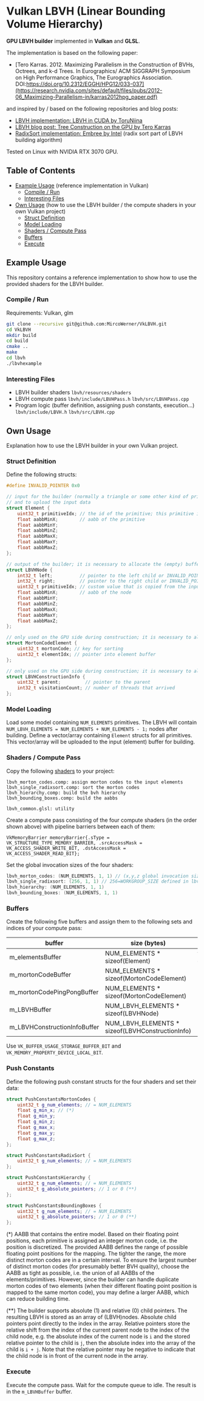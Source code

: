 # Vulkan LBVH (Linear Bounding Volume Hierarchy)

**GPU LBVH builder** implemented in **Vulkan** and **GLSL**.

The implementation is based on the following paper:
- [Tero Karras. 2012. Maximizing Parallelism in the Construction of BVHs, Octrees, and k-d Trees. In Eurographics/ ACM SIGGRAPH Symposium on High Performance Graphics, The Eurographics Association. DOI:https://doi.org/10.2312/EGGH/HPG12/033-037](https://research.nvidia.com/sites/default/files/pubs/2012-06_Maximizing-Parallelism-in/karras2012hpg_paper.pdf)

and inspired by / based on the following repositories and blog posts:
- [LBVH implementation: LBVH in CUDA by ToruNiina](https://github.com/ToruNiina/lbvh)
- [LBVH blog post: Tree Construction on the GPU by Tero Karras](https://developer.nvidia.com/blog/thinking-parallel-part-iii-tree-construction-gpu/)
- [RadixSort implementation: Embree by Intel](https://github.com/embree/embree/blob/v4.0.0-ploc/kernels/rthwif/builder/gpu/sort.h) (radix sort part of LBVH building algorithm)

Tested on Linux with NVIDIA RTX 3070 GPU.

## Table of Contents
- [Example Usage](#example-usage) (reference implementation in Vulkan)
  - [Compile / Run](#compile--run)
  - [Interesting Files](#interesting-files)
- [Own Usage](#own-usage) (how to use the LBVH builder / the compute shaders in your own Vulkan project)
  - [Struct Definition](#struct-definition)
  - [Model Loading](#model-loading)
  - [Shaders / Compute Pass](#shaders--compute-pass)
  - [Buffers](#buffers)
  - [Execute](#execute-)

<a name="example--usage"></a>
## Example Usage
This repository contains a reference implementation to show how to use the provided shaders for the LBVH builder.

<a name="compile--run"></a>
### Compile / Run
Requirements: Vulkan, glm

```bash 
git clone --recursive git@github.com:MircoWerner/VkLBVH.git
cd VkLBVH
mkdir build
cd build
cmake ..
make
cd lbvh
./lbvhexample
```

<a name="interesting--files"></a>
### Interesting Files
- LBVH builder shaders `lbvh/resources/shaders`
- LBVH compute pass `lbvh/include/LBVHPass.h` `lbvh/src/LBVHPass.cpp`
- Program logic (buffer definition, assigning push constants, execution...) `lbvh/include/LBVH.h` `lbvh/src/LBVH.cpp`

<a name="own--usage"></a>
## Own Usage
Explanation how to use the LBVH builder in your own Vulkan project.

<a name="struct--definition"></a>
### Struct Definition
Define the following structs:
```cpp
#define INVALID_POINTER 0x0

// input for the builder (normally a triangle or some other kind of primitive); it is necessary to allocate the buffer on the GPU
// and to upload the input data
struct Element {
    uint32_t primitiveIdx; // the id of the primitive; this primitive id is copied to the leaf nodes of the BVH (LBVHNode)
    float aabbMinX;        // aabb of the primitive
    float aabbMinY;
    float aabbMinZ;
    float aabbMaxX;
    float aabbMaxY;
    float aabbMaxZ;
};

// output of the builder; it is necessary to allocate the (empty) buffer on the GPU
struct LBVHNode {
    int32_t left;          // pointer to the left child or INVALID_POINTER in case of leaf
    int32_t right;         // pointer to the right child or INVALID_POINTER in case of leaf
    uint32_t primitiveIdx; // custom value that is copied from the input Element or 0 in case of inner node
    float aabbMinX;        // aabb of the node
    float aabbMinY;
    float aabbMinZ;
    float aabbMaxX;
    float aabbMaxY;
    float aabbMaxZ;
};

// only used on the GPU side during construction; it is necessary to allocate the (empty) buffer on the GPU
struct MortonCodeElement {
    uint32_t mortonCode; // key for sorting
    uint32_t elementIdx; // pointer into element buffer
};

// only used on the GPU side during construction; it is necessary to allocate the (empty) buffer on the GPU
struct LBVHConstructionInfo {
    uint32_t parent;         // pointer to the parent
    int32_t visitationCount; // number of threads that arrived
};
```

<a name="model--loading"></a>
### Model Loading
Load some model containing `NUM_ELEMENTS` primitives. The LBVH will contain `NUM_LBVH_ELEMENTS = NUM_ELEMENTS + NUM_ELEMENTS - 1;` nodes after building.
Define a vector/array containing `Element` structs for all primitives. This vector/array will be uploaded to the input (element) buffer for building.

<a name="shaders--compute-pass"></a>
### Shaders / Compute Pass
Copy the following [shaders](https://github.com/MircoWerner/VkLBVH/tree/main/lbvh/resources/shaders) to your project:
```
lbvh_morton_codes.comp: assign morton codes to the input elements
lbvh_single_radixsort.comp: sort the morton codes
lbvh_hierarchy.comp: build the bvh hierarchy
lbvh_bounding_boxes.comp: build the aabbs

lbvh_common.glsl: utility
```
Create a compute pass consisting of the four compute shaders (in the order shown above) with pipeline barriers between each of them:
```
VkMemoryBarrier memoryBarrier{.sType = VK_STRUCTURE_TYPE_MEMORY_BARRIER, .srcAccessMask = VK_ACCESS_SHADER_WRITE_BIT, .dstAccessMask = VK_ACCESS_SHADER_READ_BIT};
```
Set the global invocation sizes of the four shaders:
```cpp
lbvh_morton_codes: (NUM_ELEMENTS, 1, 1) // (x,y,z global invocation sizes)
lbvh_single_radixsort: (256, 1, 1) // 256=WORKGROUP_SIZE defined in lbvh_single_radix_sort.comp, i.e. we just want to launch a single work group
lbvh_hierarchy: (NUM_ELEMENTS, 1, 1)
lbvh_bounding_boxes: (NUM_ELEMENTS, 1, 1)
```

<a name="buffers"></a>
### Buffers
Create the following five buffers and assign them to the following sets and indices of your compute pass:

| buffer | size (bytes) | initialize      | (set,index)       |
| - | - |-----------------|-------------------|
| m_elementsBuffer | NUM_ELEMENTS * sizeof(Element) | vector of elements | (0,1),(2,1)       |
| m_mortonCodeBuffer | NUM_ELEMENTS * sizeof(MortonCodeElement) | - | (0,0),(1,0),(2,0) |
| m_mortonCodePingPongBuffer | NUM_ELEMENTS * sizeof(MortonCodeElement) | - | (1,1)             |
| m_LBVHBuffer | NUM_LBVH_ELEMENTS * sizeof(LBVHNode) | - | (2,2),(3,0)       |
| m_LBVHConstructionInfoBuffer | NUM_LBVH_ELEMENTS * sizeof(LBVHConstructionInfo) | - | (2,3),(3,1)       |

Use `VK_BUFFER_USAGE_STORAGE_BUFFER_BIT` and `VK_MEMORY_PROPERTY_DEVICE_LOCAL_BIT`.

<a name="push--constants"></a>
### Push Constants
Define the following push constant structs for the four shaders and set their data:
```cpp
struct PushConstantsMortonCodes {
    uint32_t g_num_elements; // = NUM_ELEMENTS
    float g_min_x; // (*)
    float g_min_y;
    float g_min_z;
    float g_max_x;
    float g_max_y;
    float g_max_z;
};

struct PushConstantsRadixSort {
    uint32_t g_num_elements; // = NUM_ELEMENTS
};

struct PushConstantsHierarchy {
    uint32_t g_num_elements; // = NUM_ELEMENTS
    uint32_t g_absolute_pointers; // 1 or 0 (**)
};

struct PushConstantsBoundingBoxes {
    uint32_t g_num_elements; // = NUM_ELEMENTS
    uint32_t g_absolute_pointers; // 1 or 0 (**)
};
```
(*) AABB that contains the entire model. Based on their floating point positions, each primitive is assigned an integer morton code, i.e. the position is discretized. The provided AABB defines the range of possible floating point positions for the mapping. The tighter the range, the more distinct morton codes are in a certain interval. To ensure the largest number of distinct morton codes (for presumably better BVH quality), choose the AABB as tight as possible, i.e. the union of all AABBs of the elements/primitives. However, since the builder can handle duplicate morton codes of two elements (when their different floating point position is mapped to the same morton code), you may define a larger AABB, which can reduce building time.

(**) The builder supports absolute (1) and relative (0) child pointers. The resulting LBVH is stored as an array of (LBVH)nodes. Absolute child pointers point directly to the index in the array. Relative pointers store the relative shift from the index of the current parent node to the index of the child node, e.g. the absolute index of the current node is `i` and the stored relative pointer to the child is `j`, then the absolute index into the array of the child is `i + j`. Note that the relative pointer may be negative to indicate that the child node is in front of the current node in the array.

<a name="execute-"></a>
### Execute 
Execute the compute pass. Wait for the compute queue to idle. The result is in the `m_LBVHBuffer` buffer.